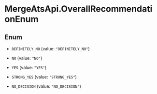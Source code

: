 # MergeAtsApi.OverallRecommendationEnum

## Enum


* `DEFINITELY_NO` (value: `"DEFINITELY_NO"`)

* `NO` (value: `"NO"`)

* `YES` (value: `"YES"`)

* `STRONG_YES` (value: `"STRONG_YES"`)

* `NO_DECISION` (value: `"NO_DECISION"`)


